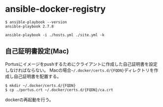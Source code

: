 # ansible-docker-registry
```
$ ansible-playbook --version
ansible-playbook 2.7.8
```

```
ansible-playbook -i ./hosts.yml ./site.yml -k
```
## 自己証明書設定(Mac)
Portusにイメージをpushするためにクライアントに作成した自己証明書を設定しなければならない。
Macの場合`~/.docker/certs.d/{FQDN}`ディレクトリを作成し自己証明書を配置する。

```
$ mkdir ~/.docker/certs.d/{FQDN}
$ cp ./portus.crt ~/.docker/certs.d/{FQDN}/ca.crt
```

dockerの再起動を行う。
